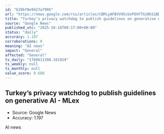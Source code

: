 ```yaml
---
id: "b28bf0e9427a7995"
url: "https://news.google.com/rss/articles/CBMiyAFBVV95cUxPOVFTXzNkS1BDdmo3eVNaSDNaQzdzOEhBaHJMUEFEZFg2THFiMjhwOHdBTUVEZi1SVWdaVVg4R2xtRF9EVGhXYVM5dE11RkRsTlRQalNNYnh1TjB4UkRoQndqSUxma0lhWjNMemkxTzd6dXFYamRxT1dSRzFhZkZrSlZsOGVfUTB4UUtXRTZ3M25Xd0RwTlljNDBwQzc3c1R2d2JXTmlsTFhfTDFnQjFJbnNKeFJRYkF0TkowNGwtSGJqaDhxNVZIc9IBWkFVX3lxTE1ILWZqMkJlbWtWYWNqelNQQXJWdWY1QndXc0hibmJuODE4cGwxYW1QMll3RHRyOG5WeTJVVU5fTjI5Nk1IQUF4TzhhdWI5VGJ6OEJwNTE4U19oZw?oc=5"
title: "Turkey’s privacy watchdog to publish guidelines on generative AI - MLex"
source: "Google News"
published_utc: "2025-10-16T08:17:00+00:00"
status: "daily"
accuracy: 1.197
corroborations: 0
meaning: "AI news"
impact: "General"
affected: "General"
ts_daily: "1760611398.161929"
ts_weekly: null
ts_monthly: null
value_score: 0.688
---
```

## Turkey’s privacy watchdog to publish guidelines on generative AI - MLex

- Source: Google News
- Accuracy: 1.197

AI news
